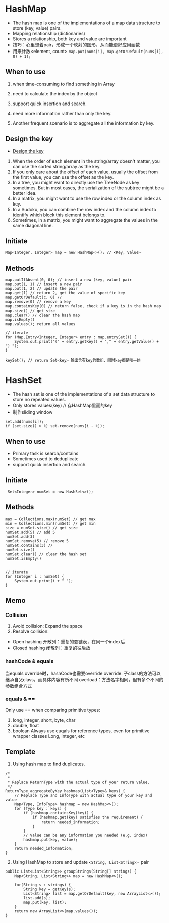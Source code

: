 # HashMap
- The hash map is one of the implementations of a map data structure to store (key, value) pairs.
- Mapping relationship (dictionaries)
- Stores a relationship, both key and value are important
- 技巧：心里想着pair，形成一个映射的图形，从而能更好应用函数
- 用来计数<element, count>
`map.put(nums[i], map.getOrDefault(nums[i], 0) + 1);`

## When to use
1. when time-consuming to find something in Array
2. need to calculate the index by the object
3. support quick insertion and search.

1. need more information rather than only the key.
2. Another frequent scenario is to aggregate all the information by key. 

## Design the key
- [Design the key](https://leetcode.com/explore/learn/card/hash-table/185/hash_table_design_the_key/1128/)
1. When the order of each element in the string/array doesn't matter, you can use the sorted string/array as the key.
2. If you only care about the offset of each value, usually the offset from the first value, you can use the offset as the key.
3. In a tree, you might want to directly use the TreeNode as key sometimes. But in most cases, the serialization of the subtree might be a better idea.
4. In a matrix, you might want to use the row index or the column index as key.
5. In a Sudoku, you can combine the row index and the column index to identify which block this element belongs to.
6. Sometimes, in a matrix, you might want to aggregate the values in the same diagonal line. 

## Initiate
`Map<Integer, Integer> map = new HashMap<>(); // <Key, Value>`
## Methods
```
map.putIfAbsent(0, 0); // insert a new (key, value) pair
map.put(1, 1) // insert a new pair
map.put(1, 2) // update the pair
map.get(1) // return 2, get the value of specific key
map.getOrDefault(c, 0) //
map.remove(0) // remove a key
map.containsKey(0) // return false, check if a key is in the hash map
map.size() // get size
map.clear() // clear the hash map
map.isEmpty() 
map.values(); return all values

// iterate
for (Map.Entry<Integer, Integer> entry : map.entrySet()) {
    System.out.print("(" + entry.getKey() + "," + entry.getValue() + ") ");
}

keySet(); // return Set<key> 输出含有key的数组，同时key都是唯一的
```

# HashSet
- The hash set is one of the implementations of a set data structure to store no repeated values.
- Only stores values(key) // 存HashMap里面的key
- 制作sliding window
```
set.add(nums[i]);
if (set.size() > k) set.remove(nums[i - k]);
```
## When to use
- Primary task is search/contains
- Sometimes used to deduplicate
- support quick insertion and search.

## Initiate
` Set<Integer> numSet = new HashSet<>();`
## Methods
```
max = Collections.max(numSet) // get max
min = Collections.min(numSet) // get min
size = numSet.size() // get size
numSet.add(5) // add 5
numSet.add(3)
numSet.remove(5) // remove 5
numSet.contains(3) //
numSet.size() 
numSet.clear() // clear the hash set
numSet.isEmpty()


// iterate
for (Integer i : numSet) {
    System.out.print(i + " ");
}
```


## Memo
### Collision
1. Avoid collision: Expand the space
2. Resolve collision:
- Open hashing 开散列：重复的变链表，在同一个index后
- Closed hashing 闭散列：重复的往后放

### hashCode & equals
当equals override时，hashCode也需要override
override: 子class的方法可以继承自父class，而具体内容有所不同
overload：方法名字相同，但有多个不同的参数组合方式

### equals & ==
Only use == when comparing primitive types:
1. long, integer, short, byte, char
2. double, float
3. boolean
Always use euqals for reference types, even for primitive wrapper classes
Long, Integer, etc

## Template

1. Using hash map to find duplicates.
```
/*
 * 
 * Replace ReturnType with the actual type of your return value.
 */
ReturnType aggregateByKey_hashmap(List<Type>& keys) {
    // Replace Type and InfoType with actual type of your key and value
    Map<Type, InfoType> hashmap = new HashMap<>();
    for (Type key : keys) {
        if (hashmap.containsKey(key)) {
            if (hashmap.get(key) satisfies the requirement) {
                return needed_information;
            }
        }
        // Value can be any information you needed (e.g. index)
        hashmap.put(key, value);    
    }
    return needed_information;
}
```

2. Using HashMap to store and update `<String, List<String>> `pair

```
public List<List<String>> groupStrings(String[] strings) {
    Map<String, List<String>> map = new HashMap<>();

    for(String s : strings) {
        String key = getKey(s);
        List<String> list = map.getOrDefault(key, new ArrayList<>());
        list.add(s);
        map.put(key, list);
    }
    return new ArrayList<>(map.values());
}
```

